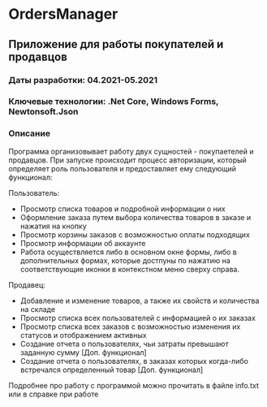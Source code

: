 # OrdersManager
## Приложение для работы покупателей и продавцов

### Даты разработки: 04.2021-05.2021

### Ключевые технологии: .Net Core, Windows Forms, Newtonsoft.Json

### Описание

Программа организовывает работу двух сущностей - покупаетелей и продавцов. При запуске происходит процесс авторизации, который определяет роль пользователя и предоставляет ему следующий функционал:

Пользователь:
* Просмотр списка товаров и подробной информации о них
* Оформление заказа путем выбора количества товаров в заказе и нажатия на кнопку
* Просмотр корзины заказов с возможностью оплаты подходящих
* Просмотр информации об аккаунте
* Работа осуществляется либо в основном окне формы, либо в дополнительных формах, которые достпуны по нажатию на соответствующие иконки в контекстном меню сверху справа.

Продавец:
* Добавление и изменение товаров, а также их свойств и количества на складе
* Просмотр списка всех пользователей с информацией о их заказах
* Просмотр списка всех заказов с возможностью изменения их статусов и отображением активных
* Создание отчета о пользователях, чьи затраты превышают заданную сумму [Доп. функционал]
* Создание отчета о пользователях, в заказах которых когда-либо встречался определенный товар [Доп. функционал]

Подробнее про работу с программой можно прочитать в файле info.txt или в справке при работе